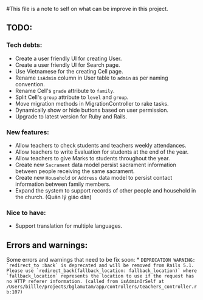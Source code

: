 #This file is a note to self on what can be improve in this project.

## TODO:
### Tech debts:
* Create a user friendly UI for creating User.
* Create a user friendly UI for Search page.
* Use Vietnamese for the creating Cell page.
* Rename ```isAdmin``` column in User table to ```admin``` as per naming convention.
* Rename Cell's ```grade``` attribute to ```family```.
* Split Cell's ```group``` attribute to ```level``` and ```group```.
* Move migration methods in MigrationController to rake tasks.
* Dynamically show or hide buttons based on user permission.
* Upgrade to latest version for Ruby and Rails.
### New features:
* Allow teachers to check students and teachers weekly attendances.
* Allow teachers to write Evaluation for students at the end of the year.
* Allow teachers to give Marks to students throughout the year.
* Create new ```Sacrament``` data model persist sacrament information between people receiving the same sacrament.
* Create new ```Household``` or ```Address``` data model to persist contact information between family members.
* Expand the system to support records of other people and household in the church. (Quản lý giáo dân) 
### Nice to have:
* Support translation for multiple languages.

## Errors and warnings:
Some errors and warnings that need to be fix soon:
* 
    ```
    DEPRECATION WARNING: `redirect_to :back` is deprecated and will be removed from Rails 5.1. Please use `redirect_back(fallback_location: fallback_location)` where `fallback_location` represents the location to use if the request has no HTTP referer information. (called from isAdminOrSelf at /Users/billle/projects/bglamutam/app/controllers/teachers_controller.rb:107)
    ```
